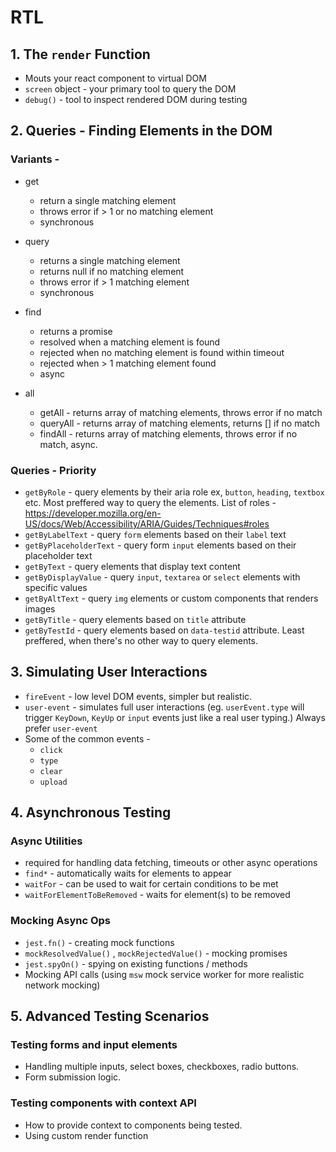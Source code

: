 # RTL

## 1. The `render` Function
- Mouts your react component to virtual DOM
- `screen` object - your primary tool to query the DOM
- `debug()` - tool to inspect rendered DOM during testing 

## 2. Queries - Finding Elements in the DOM
### Variants -
- get
    - return a single matching element
    - throws error if > 1 or no matching element
    - synchronous

- query
    - returns a single matching element
    - returns null if no matching element
    - throws error if > 1 matching element
    - synchronous

- find
    - returns a promise
    - resolved when a matching element is found
    - rejected when no matching element is found within timeout
    - rejected when > 1 matching element found
    - async

- all
    - getAll - returns array of matching elements, throws error if no match
    - queryAll - returns array of matching elements, returns [] if no match
    - findAll - returns array of matching elements, throws error if no match, async.

### Queries - Priority
- `getByRole` - query elements by their aria role ex, `button`, `heading`, `textbox` etc. Most preffered way to query the elements. List of roles - https://developer.mozilla.org/en-US/docs/Web/Accessibility/ARIA/Guides/Techniques#roles
- `getByLabelText` - query `form` elements based on their `label` text
- `getByPlaceholderText` - query form `input` elements based on their placeholder text
- `getByText` - query elements that display text content
- `getByDisplayValue` - query `input`, `textarea` or `select` elements with specific values
- `getByAltText` - query `img` elements or custom components that renders images
- `getByTitle` - query elements based on `title` attribute
- `getByTestId` - query elements based on `data-testid` attribute. Least preffered, when there's no other way to query elements.

## 3. Simulating User Interactions
- `fireEvent` - low level DOM events, simpler but realistic.
- `user-event` - simulates full user interactions (eg. `userEvent.type` will trigger `KeyDown`, `KeyUp` or `input` events just like a real user typing.) Always prefer `user-event`
- Some of the common events -
    - `click`
    - `type`
    - `clear`
    - `upload`

## 4. Asynchronous Testing
### Async Utilities
- required for handling data fetching, timeouts or other async operations
- `find*` - automatically waits for elements to appear
- `waitFor` - can be used to wait for certain conditions to be met
- `waitForElementToBeRemoved` - waits for element(s) to be removed

### Mocking Async Ops
- `jest.fn()` - creating mock functions
- `mockResolvedValue()` , `mockRejectedValue()` - mocking promises
- `jest.spyOn()` - spying on existing functions / methods
- Mocking API calls (using `msw` mock service worker for more realistic network mocking)

## 5. Advanced Testing Scenarios
### Testing forms and input elements
- Handling multiple inputs, select boxes, checkboxes, radio buttons.
- Form submission logic.

### Testing components with context API
- How to provide context to components being tested.
- Using custom render function